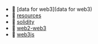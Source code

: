 * 📂 [data for web3](data for web3)
* 📄 [resources](resources.md)
* 📂 [solidity](solidity)
* 📄 [web2-web3](web2-web3.md)
* 📂 [web3js](web3js)
